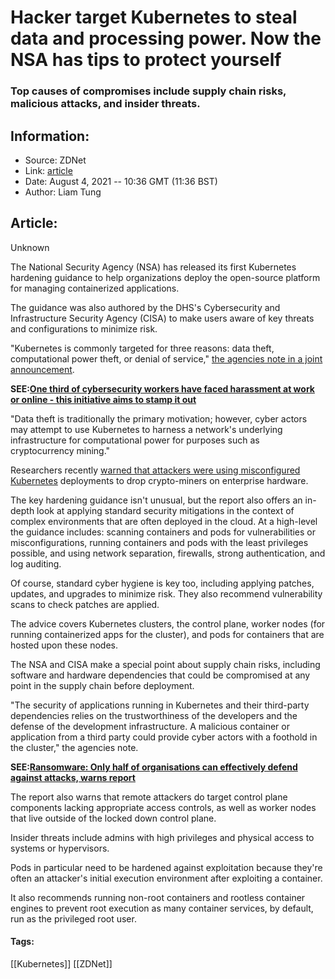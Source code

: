# Hacker target Kubernetes to steal data and processing power. Now the NSA has tips to protect yourself
### Top causes of compromises include supply chain risks, malicious attacks, and insider threats.

## Information:
+ Source: ZDNet
+ Link: [article](https://www.zdnet.com/article/hacker-target-kubernetes-to-steal-data-and-processing-power-now-the-nsa-has-tips-to-protect-yourself/)
+ Date: August 4, 2021 -- 10:36 GMT (11:36 BST)
+ Author: Liam Tung


## Article:
Unknown

The National Security Agency (NSA) has released its first Kubernetes hardening guidance to help organizations deploy the open-source platform for managing containerized applications.

The guidance was also authored by the DHS's Cybersecurity and Infrastructure Security Agency (CISA) to make users aware of key threats and configurations to minimize risk. 


"Kubernetes is commonly targeted for three reasons: data theft, computational power theft, or denial of service," [the agencies note in a joint announcement](https://www.nsa.gov/News-Features/Feature-Stories/Article-View/Article/2716980/nsa-cisa-release-kubernetes-hardening-guidance/). 

**SEE:**[**One third of cybersecurity workers have faced harassment at work or online - this initiative aims to stamp it out**](https://www.zdnet.com/article/one-third-of-cybersecurity-workers-have-faced-harassment-at-work-or-online-this-initiative-aims-to-stamp-it-out/)

"Data theft is traditionally the primary motivation; however, cyber actors may attempt to use Kubernetes to harness a network's underlying infrastructure for computational power for purposes such as cryptocurrency mining."

Researchers recently [warned that attackers were using misconfigured Kubernetes](https://www.zdnet.com/article/researchers-find-new-attack-vector-against-kubernetes-clusters-via-misconfigured-argo-workflows-instances/) deployments to drop crypto-miners on enterprise hardware.     

The key hardening guidance isn't unusual, but the report also offers an in-depth look at applying standard security mitigations in the context of complex environments that are often deployed in the cloud. At a high-level the guidance includes: scanning containers and pods for vulnerabilities or misconfigurations, running containers and pods with the least privileges possible, and using network separation, firewalls, strong authentication, and log auditing.






Of course, standard cyber hygiene is key too, including applying patches, updates, and upgrades to minimize risk. They also recommend vulnerability scans to check patches are applied. 

The advice covers Kubernetes clusters, the control plane, worker nodes (for running containerized apps for the cluster), and pods for containers that are hosted upon these nodes.  

The NSA and CISA make a special point about supply chain risks, including software and hardware dependencies that could be compromised at any point in the supply chain before deployment.

"The security of applications running in Kubernetes and their third-party dependencies relies on the trustworthiness of the developers and the defense of the development infrastructure. A malicious container or application from a third party could provide cyber actors with a foothold in the cluster," the agencies note. 

**SEE:**[**Ransomware: Only half of organisations can effectively defend against attacks, warns report**](https://www.zdnet.com/article/ransomware-only-half-of-organisations-can-effectively-defend-against-attacks-warns-report/)

The report also warns that remote attackers do target control plane components lacking appropriate access controls, as well as worker nodes that live outside of the locked down control plane. 

Insider threats include admins with high privileges and physical access to systems or hypervisors. 

Pods in particular need to be hardened against exploitation because they're often an attacker's initial execution environment after exploiting a container. 

It also recommends running non-root containers and rootless container engines to prevent root execution as many container services, by default, run as the privileged root user. 





#### Tags:
[[Kubernetes]] [[ZDNet]]
